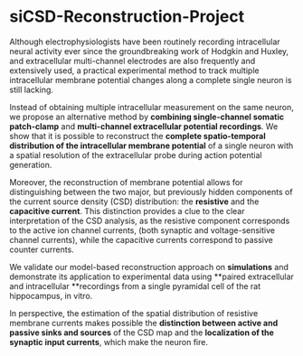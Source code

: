 # siCSD-Reconstruction-Project

Although electrophysiologists have been routinely recording intracellular neural activity ever since the groundbreaking work of Hodgkin and Huxley, and extracellular multi-channel electrodes are also frequently and extensively used, a practical experimental method to track multiple intracellular membrane potential changes along a complete single neuron is still lacking.

Instead of obtaining multiple intracellular measurement on the same neuron, we propose an alternative method by **combining single-channel somatic patch-clamp** and **multi-channel extracellular potential recordings**. We show that it is possible to reconstruct the **complete spatio-temporal distribution of the intracellular membrane potential** of a single neuron with a spatial resolution of the extracellular probe during action potential generation.

Moreover, the reconstruction of membrane potential allows for distinguishing between the two major, but previously hidden components of the current source density (CSD) distribution: the **resistive** and the **capacitive current**. This distinction provides a clue to the clear interpretation of the CSD analysis, as the resistive component corresponds to the active ion channel currents, (both synaptic and voltage-sensitive channel currents), while the capacitive currents correspond to passive counter currents.

We validate our model-based reconstruction approach on **simulations** and demonstrate its application to experimental data using **paired extracellular and intracellular **recordings from a single pyramidal cell of the rat hippocampus, in vitro.

In perspective, the estimation of the spatial distribution of resistive membrane currents makes possible the **distinction between active and passive sinks and sources** of the CSD map and the **localization of the synaptic input currents**, which make the neuron fire.
